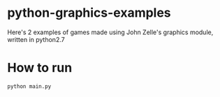 # python-graphics-examples
Here's 2 examples of games made using John Zelle's graphics module, written in python2.7

# How to run
```
python main.py
```
